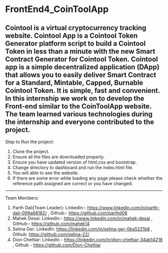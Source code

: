 # FrontEnd4_CoinToolApp
Cointool is a virtual cryptocurrency tracking website. 
Cointool App is a Cointool Token Generator platform script to build a Cointool Token in less than a minute with the new Smart Contract Generator for Cointool Token. 
Cointool app is a simple decentralized application (DApp) that allows you to easily deliver Smart Contract for a Standard, Mintable, Capped, Burnable Cointool Token. 
It is  simple, fast and convenient.
In this internship we work on to develop the Front-end similar to the CoinToolApp website. The team learned various technologies during the internship and everyone contributed to the project.
--------------------------------------------------------------------------------------
Step to Run the project:
1. Clone the project.
2. Ensure all the files are downloaded properly.
3. Ensure you have updated version of html,css and bootstrap.
4. Change directory to dashboard and run the index.html file.
5. You will able to see the website.
6. If there are some error while loading any page please check whether the reference path assigned are correct or you have changed.
---------------------------------------------------------------------------------------
Team Members:
1. Parth Dali(Team Leader): LinkedIn:- https://www.linkedin.com/in/parth-dali-099a68182/ , Github:- https://github.com/parthd06
2. Mahek Desai: LinkedIn:- https://www.linkedin.com/in/mahek-desai , GitHub:- https://github.com/mahek14
3. Selina Ger: LinkedIn: https://linkedin.com/in/selina-ger-0ba5221b8 , Github: https://github.com/selina-22/
4. Dion Chettiar: LinkedIn - https://linkedin.com/in/dion-chettiar-34ab14218  , Github - https://github.com/Dion-Chettiar
